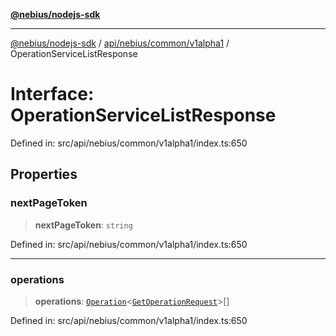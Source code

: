 [**@nebius/nodejs-sdk**](../../../../../README.md)

***

[@nebius/nodejs-sdk](../../../../../README.md) / [api/nebius/common/v1alpha1](../README.md) / OperationServiceListResponse

# Interface: OperationServiceListResponse

Defined in: src/api/nebius/common/v1alpha1/index.ts:650

## Properties

### nextPageToken

> **nextPageToken**: `string`

Defined in: src/api/nebius/common/v1alpha1/index.ts:650

***

### operations

> **operations**: [`Operation`](../../../../../runtime/operation/classes/Operation.md)\<[`GetOperationRequest`](GetOperationRequest.md)\>[]

Defined in: src/api/nebius/common/v1alpha1/index.ts:650
